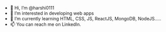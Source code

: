 - 👋 Hi, I’m @harshi0111
- 👀 I’m interested in developing web apps
- 🌱 I’m currently learning HTML, CSS, JS, ReactJS, MongoDB, NodeJS.....
- 📫 You can reach me on LinkedIn.

